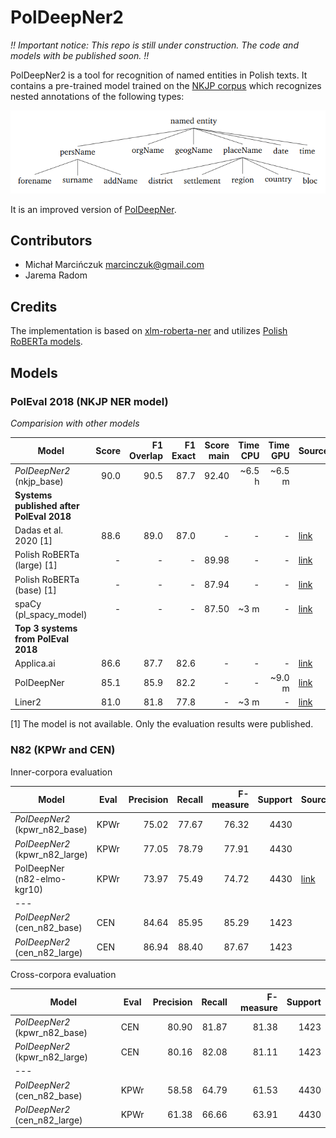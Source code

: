 PolDeepNer2
===========

*!! Important notice: This repo is still under construction. The code and models with be published soon. !!*

PolDeepNer2 is a tool for recognition of named entities in Polish texts. It contains a pre-trained model trained on the [NKJP corpus](http://clip.ipipan.waw.pl/NationalCorpusOfPolish) 
which recognizes nested annotations of the following types:

![NKJP NER categories](docs/media/nkjp-ner-schema.png) 

It is an improved version of [PolDeepNer](https://github.com/CLARIN-PL/PolDeepNer).


Contributors
------------
* Michał Marcińczuk <marcinczuk@gmail.com>
* Jarema Radom


Credits
-------
The implementation is based on [xlm-roberta-ner](https://github.com/mohammadKhalifa/xlm-roberta-ner) 
and utilizes [Polish RoBERTa models](https://github.com/sdadas/polish-roberta). 


Models
----------

### PolEval 2018 (NKJP NER model)

*Comparision with other models*

| Model                     | Score     | F1 Overlap | F1 Exact  | Score main | Time CPU | Time GPU | Source | 
|---------------------------|----------:|-----------:|----------:|-----------:|---------:|---------:|--------|  
| *PolDeepNer2* (nkjp_base) |      90.0 |       90.5 |      87.7 |      92.40 |   ~6.5 h |   ~6.5 m |        | 
| __Systems published after PolEval 2018__|
| Dadas et al. 2020 [1]     |      88.6 |       89.0 |      87.0 |          - |        - |        - | [link](https://www.researchgate.net/publication/343170155_A_Bidirectional_Iterative_Algorithm_for_Nested_Named_Entity_Recognition) |
| Polish RoBERTa (large) [1]|         - |          - |         - |      89.98 |        - |        - | [link](https://github.com/sdadas/polish-roberta)
| Polish RoBERTa (base) [1] |         - |          - |         - |      87.94 |        - |        - | [link](https://github.com/sdadas/polish-roberta)
| spaCy (pl_spacy_model)    |         - |          - |         - |      87.50 |     ~3 m |        - | [link](https://github.com/ipipan/spacy-pl#user-content-named-entity-recognizer) |
| __Top 3 systems from PolEval 2018__|
| Applica.ai                |      86.6 |       87.7 |      82.6 |          - |        - |        - | [link](https://github.com/applicaai/poleval-2018)
| PolDeepNer                |      85.1 |       85.9 |      82.2 |          - |        - |   ~9.0 m | [link](https://github.com/CLARIN-PL/PolDeepNer)
| Liner2                    |      81.0 |       81.8 |      77.8 |          - |     ~3 m |        - | [link](https://github.com/CLARIN-PL/Liner2)

[1] The model is not available. Only the evaluation results were published.   


### N82 (KPWr and CEN)

Inner-corpora evaluation

| Model                          | Eval   | Precision | Recall | F-measure | Support | Source |
|--------------------------------|--------|----------:|-------:|----------:|--------:|--------|
| *PolDeepNer2* (kpwr_n82_base)  | KPWr   |     75.02 |  77.67 |     76.32 |    4430 |
| *PolDeepNer2* (kpwr_n82_large) | KPWr   |     77.05 |  78.79 |     77.91 |    4430 |
| PolDeepNer (n82-elmo-kgr10)    | KPWr   |     73.97 |  75.49 |     74.72 |    4430 | [link](https://github.com/CLARIN-PL/PolDeepNer)
| --- | 
| *PolDeepNer2* (cen_n82_base)   | CEN    |     84.64 |  85.95 |     85.29 |    1423 | 
| *PolDeepNer2* (cen_n82_large)  | CEN    |     86.94 |  88.40 |     87.67 |    1423 |

Cross-corpora evaluation

| Model                          | Eval   | Precision | Recall | F-measure | Support |
|--------------------------------|--------|----------:|-------:|----------:|--------:|
| *PolDeepNer2* (kpwr_n82_base)  | CEN    |     80.90 |  81.87 |     81.38 |    1423 |
| *PolDeepNer2* (kpwr_n82_large) | CEN    |     80.16 |  82.08 |     81.11 |    1423 |
| --- | 
| *PolDeepNer2* (cen_n82_base)   | KPWr   |     58.58 |  64.79 |     61.53 |    4430 | 
| *PolDeepNer2* (cen_n82_large)  | KPWr   |     61.38 |  66.66 |     63.91 |    4430 |
